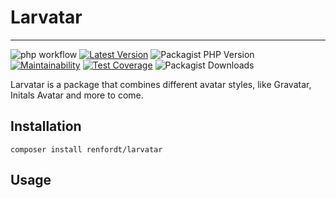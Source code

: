 # Larvatar
___
![php workflow](https://github.com/github/docs/actions/workflows/php.yml/badge.svg)
[![Latest Version](https://img.shields.io/packagist/v/renfordt/larvatar?label=version)](https://packagist.org/packages/renfordt/larvatar/)
![Packagist PHP Version](https://img.shields.io/packagist/dependency-v/renfordt/larvatar/php)
[![Maintainability](https://api.codeclimate.com/v1/badges/af7c56b1f1338a9af607/maintainability)](https://codeclimate.com/github/renfordt/larvatar/maintainability)
[![Test Coverage](https://api.codeclimate.com/v1/badges/af7c56b1f1338a9af607/test_coverage)](https://codeclimate.com/github/renfordt/larvatar/test_coverage)
![Packagist Downloads](https://img.shields.io/packagist/dt/renfordt/larvatar)

Larvatar is a package that combines different avatar styles, like Gravatar, Initals Avatar and more to come.


## Installation
```
composer install renfordt/larvatar
```

## Usage